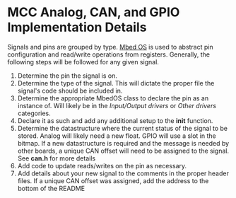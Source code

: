 # MCC Analog, CAN, and GPIO Implementation Details
Signals and pins are grouped by type. [Mbed OS](https://os.mbed.com/docs/mbed-os/v6.15/apis/index.html) is used to abstract pin configuration and read/write operations from registers. Generally, the following steps will be followed for any given signal.

1. Determine the pin the signal is on.
2. Determine the type of the signal. This will dictate the proper file the signal's code should be included in. 
3. Determine the appropriate MbedOS class to declare the pin as an instance of. Will likely be in the *Input/Output drivers* or *Other drivers* categories. 
4. Declare it as such and add any additional setup to the **init** function.
5. Determine the datastructure where the current status of the signal to be stored. Analog will likely need a new float. GPIO will use a slot in the bitmap. If a new datastructure is required and the message is needed by other boards, a unique CAN offset will need to be assigned to the signal. See **can.h** for more details
6. Add code to update reads/writes on the pin as necessary. 
7. Add details about your new signal to the comments in the proper header files. If a unique CAN offset was assigned, add the address to the bottom of the README
